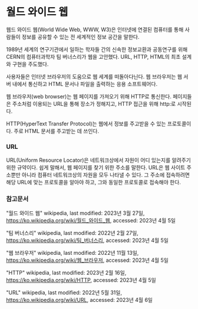 # 월드 와이드 웹

웹드 와이드 웹(World Wide Web, WWW, W3)은 인터넷에 연결된 컴퓨터를 통해 사람들이 정보를 공유할 수 있는 전 세계적인 정보 공간을 말한다.

1989년 세계의 연구기관에서 일하는 학자들 간의 신속한 정보교환과 공동연구를 위해 CERN의 컴퓨터과학자 팀 버너스리가 웹을 고안했다. URL, HTTP, HTML의 최초 설계와 구현을 주도했다.

사용자들은 인터넷 브라우저의 도움으로 웹 세계를 떠돌아다닌다. 웹 브라우저는 웹 서버 내에서 통신하고 HTML 문서나 파일을 출력하는 응용 소프트웨어다.

웹 브라우저(web browser)는 웹 페이지를 가져오기 위해 HTTP로 통신한다. 페이지들은 주소처럼 이용되는 URL을 통해 장소가 정해지고, HTTP 접근을 위해 http:로 시작된다. 

HTTP(HyperText Transfer Protocol)는 웹에서 정보를 주고받을 수 있는 프로토콜이다. 주로 HTML 문서를 주고받는 데 쓰인다.

### URL
URL(Uniform Resource Locator)은 네트워크상에서 자원이 어디 있는지를 알려주기 위한 규약이다. 쉽게 말해서, 웹 페이지를 찾기 위한 주소를 말한다. URL은 웹 사이트 주소뿐만 아니라 컴퓨터 네트워크상의 자원을 모두 나타낼 수 있다. 그 주소에 접속하려면 해당 URL에 맞는 프로토콜을 알아야 하고, 그와 동일한 프로토콜로 접속해야 한다.

### 참고문서

"월드 와이드 웹" wikipedia, last modified: 2023년 3월 27일, https://ko.wikipedia.org/wiki/월드_와이드_웹, accessed: 2023년 4월 5일

"팀 버너스리" wikipedia, last modified: 2022년 2월 27일, https://ko.wikipedia.org/wiki/팀_버너스리, accessed: 2023년 4월 5일

"웹 브라우저" wikipedia, last modified: 2022년 11월 13일, https://ko.wikipedia.org/wiki/웹_브라우저, accessed: 2023년 4월 5일

"HTTP" wikipedia, last modified: 2023년 2월 16일, https://ko.wikipedia.org/wiki/HTTP, accessed: 2023년 4월 5일

"URL" wikipedia, last modified: 2022년 5월 31일, https://ko.wikipedia.org/wiki/URL, accessed: 2023년 4월 6일

<Comment />